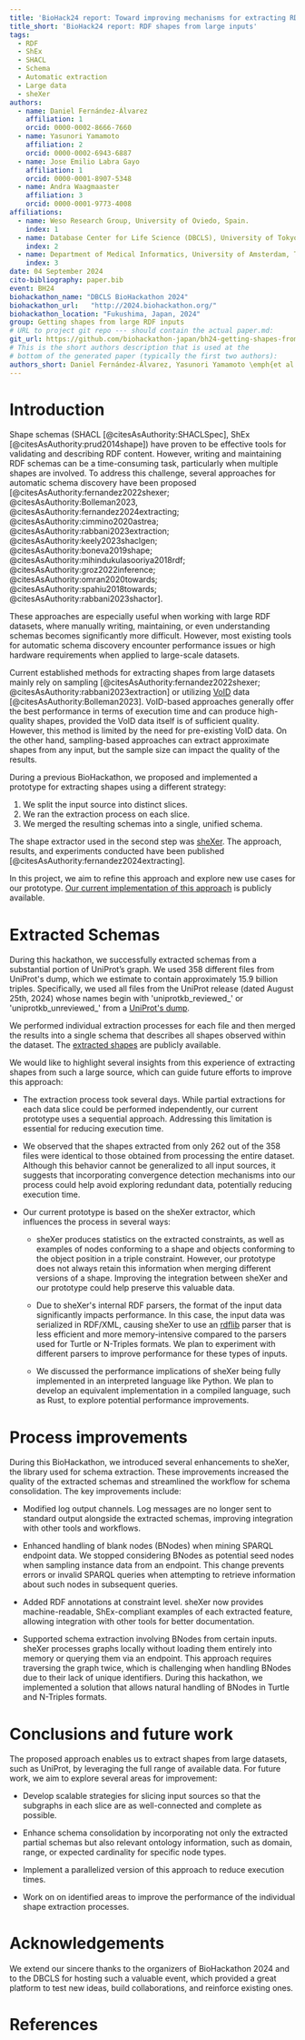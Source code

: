 ```yaml
---
title: 'BioHack24 report: Toward improving mechanisms for extracting RDF shapes from large inputs'
title_short: 'BioHack24 report: RDF shapes from large inputs'
tags:
  - RDF
  - ShEx
  - SHACL
  - Schema
  - Automatic extraction
  - Large data
  - sheXer
authors:
  - name: Daniel Fernández-Álvarez
    affiliation: 1
    orcid: 0000-0002-8666-7660
  - name: Yasunori Yamamoto
    affiliation: 2
    orcid: 0000-0002-6943-6887
  - name: Jose Emilio Labra Gayo
    affiliation: 1
    orcid: 0000-0001-8907-5348
  - name: Andra Waagmaaster
    affiliation: 3
    orcid: 0000-0001-9773-4008
affiliations:
  - name: Weso Research Group, University of Oviedo, Spain.
    index: 1
  - name: Database Center for Life Science (DBCLS), University of Tokyo Kashiwa-no-ha Campus Station Satellite 6F. 178-4-4 Wakashiba, Kashiwa-shi, Chiba, Japan.
    index: 2
  - name: Department of Medical Informatics, University of Amsterdam, The Netherlands.
    index: 3
date: 04 September 2024
cito-bibliography: paper.bib
event: BH24
biohackathon_name: "DBCLS BioHackathon 2024"
biohackathon_url:   "http://2024.biohackathon.org/"
biohackathon_location: "Fukushima, Japan, 2024"
group: Getting shapes from large RDF inputs
# URL to project git repo --- should contain the actual paper.md:
git_url: https://github.com/biohackathon-japan/bh24-getting-shapes-from-large-rdf-inputs
# This is the short authors description that is used at the
# bottom of the generated paper (typically the first two authors):
authors_short: Daniel Fernández-Álvarez, Yasunori Yamamoto \emph{et al.}
---
```



# Introduction



Shape schemas (SHACL [@citesAsAuthority:SHACLSpec], ShEx [@citesAsAuthority:prud2014shape]) have proven to be effective tools for validating and describing RDF content. However, writing and maintaining RDF schemas can be a time-consuming task, particularly when multiple shapes are involved. To address this challenge, several approaches for automatic schema discovery have been proposed [@citesAsAuthority:fernandez2022shexer; @citesAsAuthority:Bolleman2023, @citesAsAuthority:fernandez2024extracting; @citesAsAuthority:cimmino2020astrea; @citesAsAuthority:rabbani2023extraction; @citesAsAuthority:keely2023shaclgen; @citesAsAuthority:boneva2019shape; @citesAsAuthority:mihindukulasooriya2018rdf; @citesAsAuthority:groz2022inference; @citesAsAuthority:omran2020towards; @citesAsAuthority:spahiu2018towards; @citesAsAuthority:rabbani2023shactor]. 

These approaches are especially useful when working with large RDF datasets, where manually writing, maintaining, or even understanding schemas becomes significantly more difficult. However, most existing tools for automatic schema discovery encounter performance issues or high hardware requirements when applied to large-scale datasets.

Current established methods for extracting shapes from large datasets mainly rely on sampling [@citesAsAuthority:fernandez2022shexer; @citesAsAuthority:rabbani2023extraction] or utilizing [VoID](https://www.w3.org/TR/void/) data [@citesAsAuthority:Bolleman2023]. VoID-based approaches generally offer the best performance in terms of execution time and can produce high-quality shapes, provided the VoID data itself is of sufficient quality. However, this method is limited by the need for pre-existing VoID data. On the other hand, sampling-based approaches can extract approximate shapes from any input, but the sample size can impact the quality of the results.

During a previous BioHackathon, we proposed and implemented a prototype for extracting shapes using a different strategy:

1. We split the input source into distinct slices.
2. We ran the extraction process on each slice.
3. We merged the resulting schemas into a single, unified schema.

The shape extractor used in the second step was [sheXer](https://github.com/DaniFdezAlvarez/shexer). The approach, results, and experiments conducted have been published [@citesAsAuthority:fernandez2024extracting].


In this project, we aim to refine this approach and explore new use cases for our prototype. [Our current implementation of this approach](https://github.com/shex-consolidator/shex-consolidator) is publicly available. 


# Extracted Schemas

During this hackathon, we successfully extracted schemas from a substantial portion of UniProt’s graph. We used 358 different files from UniProt's dump, which we estimate to contain approximately 15.9 billion triples. Specifically, we used all files from the UniProt release (dated August 25th, 2024) whose names begin with 'uniprotkb_reviewed_' or 'uniprotkb_unreviewed_' from a [UniProt's dump](https://rdfportal.org/download/uniprot/20240826/).


We performed individual extraction processes for each file and then merged the results into a single schema that describes all shapes observed within the dataset. The [extracted shapes](https://github.com/biohackathon-japan/bh24-getting-shapes-from-large-rdf-inputs/blob/main/data/uniprotkb_consolidated_358.shex) are publicly available.

We would like to highlight several insights from this experience of extracting shapes from such a large source, which can guide future efforts to improve this approach:

* The extraction process took several days. While partial extractions for each data slice could be performed independently, our current prototype uses a sequential approach. Addressing this limitation is essential for reducing execution time.

* We observed that the shapes extracted from only 262 out of the 358 files were identical to those obtained from processing the entire dataset. Although this behavior cannot be generalized to all input sources, it suggests that incorporating convergence detection mechanisms into our process could help avoid exploring redundant data, potentially reducing execution time.

* Our current prototype is based on the sheXer extractor, which influences the process in several ways:
  
  * sheXer produces statistics on the extracted constraints, as well as examples of nodes conforming to a shape and objects conforming to the object position in a triple constraint. However, our prototype does not always retain this information when merging different versions of a shape. Improving the integration between sheXer and our prototype could help preserve this valuable data.
  
  * Due to sheXer's internal RDF parsers, the format of the input data significantly impacts performance. In this case, the input data was serialized in RDF/XML, causing sheXer to use an [rdflib](https://rdflib.readthedocs.io/en/stable/) parser that is less efficient and more memory-intensive compared to the parsers used for Turtle or N-Triples formats. We plan to experiment with different parsers to improve performance for these types of inputs.

  * We discussed the performance implications of sheXer being fully implemented in an interpreted language like Python. We plan to develop an equivalent implementation in a compiled language, such as Rust, to explore potential performance improvements.


# Process improvements

During this BioHackathon, we introduced several enhancements to sheXer, the library used for schema extraction. These improvements increased the quality of the extracted schemas and streamlined the workflow for schema consolidation. The key improvements include:


* Modified log output channels. Log messages are no longer sent to standard output alongside the extracted schemas, improving integration with other tools and workflows.

* Enhanced handling of blank nodes (BNodes) when mining SPARQL endpoint data. We stopped considering BNodes as potential seed nodes when sampling instance data from an endpoint. This change prevents errors or invalid SPARQL queries when attempting to retrieve information about such nodes in subsequent queries.

* Added RDF annotations at constraint level. sheXer now provides machine-readable, ShEx-compliant examples of each extracted feature, allowing integration with other tools for better documentation.

* Supported schema extraction involving BNodes from certain inputs. sheXer processes graphs locally without loading them entirely into memory or querying them via an endpoint. This approach requires traversing the graph twice, which is challenging when handling BNodes due to their lack of unique identifiers. During this hackathon, we implemented a solution that allows natural handling of BNodes in Turtle and N-Triples formats.


# Conclusions and future work

The proposed approach enables us to extract shapes from large datasets, such as UniProt, by leveraging the full range of available data. For future work, we aim to explore several areas for improvement:

* Develop scalable strategies for slicing input sources so that the subgraphs in each slice are as well-connected and complete as possible.

* Enhance schema consolidation by incorporating not only the extracted partial schemas but also relevant ontology information, such as domain, range, or expected cardinality for specific node types.

* Implement a parallelized version of this approach to reduce execution times.

* Work on on identified areas to improve the performance of the individual shape extraction processes.

# Acknowledgements

We extend our sincere thanks to the organizers of BioHackathon 2024 and to the DBCLS for hosting such a valuable event, which provided a great platform to test new ideas, build collaborations, and reinforce existing ones.


# References


